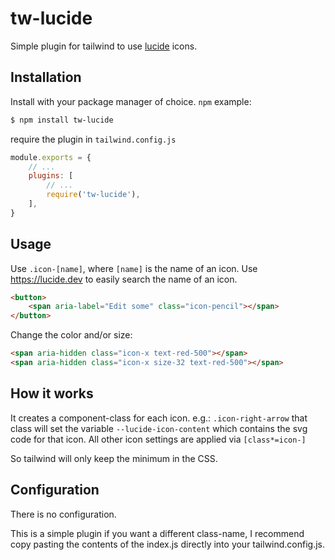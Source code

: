 # tw-lucide

Simple plugin for tailwind to use [lucide](https://lucide.dev) icons.

## Installation

Install with your package manager of choice. `npm` example:

```sh
$ npm install tw-lucide
```

require the plugin in `tailwind.config.js`

```js
module.exports = {
    // ...
    plugins: [
        // ...
        require('tw-lucide'),
    ],
}
```

## Usage

Use `.icon-[name]`, where `[name]` is the name of an icon.
Use https://lucide.dev to easily search the name of an icon.

```html
<button>
    <span aria-label="Edit some" class="icon-pencil"></span>
</button>
```

Change the color and/or size:

```html
<span aria-hidden class="icon-x text-red-500"></span>
<span aria-hidden class="icon-x size-32 text-red-500"></span>
```

## How it works

It creates a component-class for each icon. e.g.: `.icon-right-arrow` that
class will set the variable `--lucide-icon-content` which contains the svg code
for that icon. All other icon settings are applied via `[class*=icon-]`

So tailwind will only keep the minimum in the CSS.

## Configuration

There is no configuration. 

This is a simple plugin if you want a different class-name, I recommend copy 
pasting the contents of the index.js directly into your tailwind.config.js.
